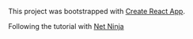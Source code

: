 This project was bootstrapped with [Create React App](https://github.com/facebook/create-react-app).

Following the tutorial with [Net Ninja](https://www.youtube.com/watch?v=6RhOzQciVwI&list=PL4cUxeGkcC9hNokByJilPg5g9m2APUePI&index=1)
